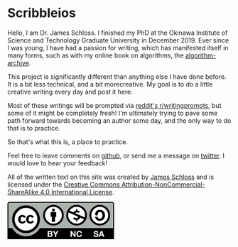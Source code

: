 # Scribbleios

Hello, I am Dr. James Schloss.
I finished my PhD at the Okinawa Institute of Science and Technology Graduate University in December 2019.
Ever since I was young, I have had a passion for writing, which has manifested itself in many forms, such as with my online book on algorithms, the [algorithm-archive](https://algorithm-archive.org).

This project is significantly different than anything else I have done before.
It is a bit less technical, and a bit morecreative.
My goal is to do a little creative writing every day and post it here.

Most of these writings will be prompted via [reddit's r/writingprompts](https://reddit.com/r/writingprompts), but some of it might be completely fresh!
I'm ultimately trying to pave some path forward towards becoming an author some day, and the only way to do that is to practice.

So that's what this is, a place to practice.

Feel free to leave comments on [github](https://github.com/leios/leios.github.io), or send me a message on [twitter](https://twitter.com/LeiosOS).
I would love to hear your feedback!

All of the written text on this site was created by [James Schloss](https://github.com/leio) and is licensed under the [Creative Commons Attribution-NonCommercial-ShareAlike 4.0 International License](https://creativecommons.org/licenses/by-nc-sa/4.0/legalcode).

[![CC BY NC SA](./content/cc/by-nc-sa.svg)](https://creativecommons.org/licenses/by-sa/4.0/)

